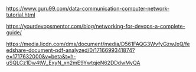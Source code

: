 https://www.guru99.com/data-communication-computer-network-tutorial.html

https://yourdevopsmentor.com/blog/networking-for-devops-a-complete-guide/

https://media.licdn.com/dms/document/media/D561FAQG3WvfyGzwJxQ/feedshare-document-pdf-analyzed/0/1716699341874?e=1717632000&v=beta&t=h-uSQLCz1Dw4tW_ExyN_xn2mE9YwtqjeN62DDdwMyQA
